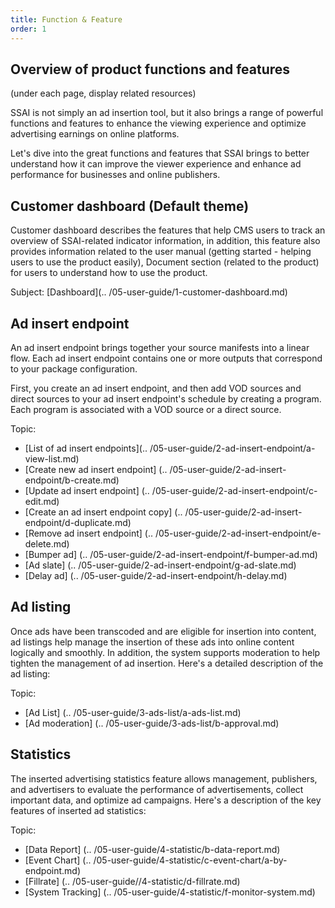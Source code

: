 ```yaml
---
title: Function & Feature
order: 1
---
```


## Overview of product functions and features

(under each page, display related resources)

SSAI is not simply an ad insertion tool, but it also brings a range of powerful functions and features to enhance the viewing experience and optimize advertising earnings on online platforms.

Let's dive into the great functions and features that SSAI brings to better understand how it can improve the viewer experience and enhance ad performance for businesses and online publishers.

## Customer dashboard (Default theme)

Customer dashboard describes the features that help CMS users to track an overview of SSAI-related indicator information, in addition, this feature also provides information related to the user manual (getting started - helping users to use the product easily),  Document section (related to the product) for users to understand how to use the product.

Subject: [Dashboard](.. /05-user-guide/1-customer-dashboard.md)

## Ad insert endpoint

An ad insert endpoint brings together your source manifests into a linear flow. Each ad insert endpoint contains one or more outputs that correspond to your package configuration.

First, you create an ad insert endpoint, and then add VOD sources and direct sources to your ad insert endpoint's schedule by creating a program. Each program is associated with a VOD source or a direct source.

Topic:

- [List of ad insert endpoints](.. /05-user-guide/2-ad-insert-endpoint/a-view-list.md)
- [Create new ad insert endpoint] (.. /05-user-guide/2-ad-insert-endpoint/b-create.md)
- [Update ad insert endpoint] (.. /05-user-guide/2-ad-insert-endpoint/c-edit.md)
- [Create an ad insert endpoint copy] (.. /05-user-guide/2-ad-insert-endpoint/d-duplicate.md)
- [Remove ad insert endpoint] (.. /05-user-guide/2-ad-insert-endpoint/e-delete.md)
- [Bumper ad] (.. /05-user-guide/2-ad-insert-endpoint/f-bumper-ad.md)
- [Ad slate] (.. /05-user-guide/2-ad-insert-endpoint/g-ad-slate.md)
- [Delay ad] (.. /05-user-guide/2-ad-insert-endpoint/h-delay.md)

## Ad listing

Once ads have been transcoded and are eligible for insertion into content, ad listings help manage the insertion of these ads into online content logically and smoothly. In addition, the system supports moderation to help tighten the management of ad insertion. Here's a detailed description of the ad listing:

Topic:

- [Ad List] (.. /05-user-guide/3-ads-list/a-ads-list.md)
- [Ad moderation] (.. /05-user-guide/3-ads-list/b-approval.md)

## Statistics

The inserted advertising statistics feature allows management, publishers, and advertisers to evaluate the performance of advertisements, collect important data, and optimize ad campaigns. Here's a description of the key features of inserted ad statistics:

Topic:

- [Data Report] (.. /05-user-guide/4-statistic/b-data-report.md)
- [Event Chart] (.. /05-user-guide/4-statistic/c-event-chart/a-by-endpoint.md)
- [Fillrate] (.. /05-user-guide//4-statistic/d-fillrate.md)
- [System Tracking] (.. /05-user-guide/4-statistic/f-monitor-system.md)
